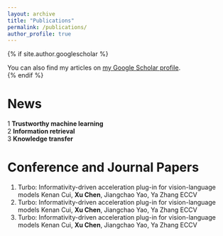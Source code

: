 ```yaml
---
layout: archive
title: "Publications"
permalink: /publications/
author_profile: true
---
```


{% if site.author.googlescholar %}
  <div class="wordwrap">You can also find my articles on <a href="{{site.author.googlescholar}}">my Google Scholar profile</a>.</div>
{% endif %}

News
======
1 **Trustworthy machine learning**  
2 **Information retrieval**  
3 **Knowledge transfer**  

Conference and Journal Papers
======
1. Turbo: Informativity-driven acceleration plug-in for vision-language models
   Kenan Cui, **Xu Chen**, Jiangchao Yao, Ya Zhang
   ECCV
3. Turbo: Informativity-driven acceleration plug-in for vision-language models
   Kenan Cui, **Xu Chen**, Jiangchao Yao, Ya Zhang
   ECCV 
4. Turbo: Informativity-driven acceleration plug-in for vision-language models
   Kenan Cui, **Xu Chen**, Jiangchao Yao, Ya Zhang
   ECCV 

